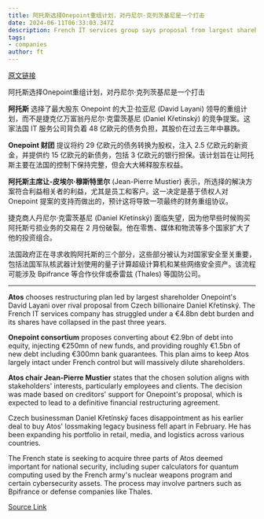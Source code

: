 ```yaml
---
title: 阿托斯选择Onepoint重组计划，对丹尼尔·克列茨基尼是一个打击
date: 2024-06-11T06:33:03.347Z
description: French IT services group says proposal from largest shareholder has creditors’ support
tags: 
- companies
author: ft
---
```


[原文链接](https://ft.com/content/b32b28b2-298f-499b-bfc3-e8fd618659ac)

阿托斯选择Onepoint重组计划，对丹尼尔·克列茨基尼是一个打击

**阿托斯** 选择了最大股东 Onepoint 的大卫·拉亚尼 (David Layani) 领导的重组计划，而不是捷克亿万富翁丹尼尔·克雷茨基尼 (Daniel Křetínský) 的竞争提案。这家法国 IT 服务公司背负着 48 亿欧元的债务负担，其股价在过去三年中暴跌。

**Onepoint 财团** 提议将约 29 亿欧元的债务转换为股权，注入 2.5 亿欧元的新资金，并提供约 15 亿欧元的新债务，包括 3 亿欧元的银行担保。该计划旨在让阿托斯主要在法国的控制下保持完整，但会大大稀释股东权益。

**阿托斯主席让-皮埃尔·穆斯特里尔** (Jean-Pierre Mustier) 表示，所选择的解决方案符合利益相关者的利益，尤其是员工和客户。这一决定是基于债权人对 Onepoint 提案的支持而做出的，预计这将导致一项最终的财务重组协议。

捷克商人丹尼尔·克雷茨基尼 (Daniel Křetínský) 面临失望，因为他早些时候购买阿托斯亏损业务的交易在 2 月份破裂。他在零售、媒体和物流等多个国家扩大了他的投资组合。

法国政府正在寻求收购阿托斯的三个部分，这些部分被认为对国家安全至关重要，包括法国军队核武器计划使用的量子计算超级计算机和某些网络安全资产。该流程可能涉及 Bpifrance 等合作伙伴或泰雷兹 (Thales) 等国防公司。

---

 **Atos** chooses restructuring plan led by largest shareholder Onepoint's David Layani over rival proposal from Czech billionaire Daniel Křetínský. The French IT services company has struggled under a €4.8bn debt burden and its shares have collapsed in the past three years.

**Onepoint consortium** proposes converting about €2.9bn of debt into equity, injecting €250mn of new funds, and providing roughly €1.5bn of new debt including €300mn bank guarantees. This plan aims to keep Atos largely intact under French control but will massively dilute shareholders.

**Atos chair Jean-Pierre Mustier** states that the chosen solution aligns with stakeholders' interests, particularly employees and clients. The decision was made based on creditors' support for Onepoint's proposal, which is expected to lead to a definitive financial restructuring agreement.

Czech businessman Daniel Křetínský faces disappointment as his earlier deal to buy Atos' lossmaking legacy business fell apart in February. He has been expanding his portfolio in retail, media, and logistics across various countries.

The French state is seeking to acquire three parts of Atos deemed important for national security, including super calculators for quantum computing used by the French army's nuclear weapons program and certain cybersecurity assets. The process may involve partners such as Bpifrance or defense companies like Thales.

[Source Link](https://ft.com/content/b32b28b2-298f-499b-bfc3-e8fd618659ac)

